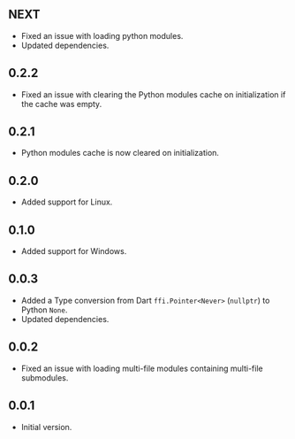 ## NEXT

- Fixed an issue with loading python modules.
- Updated dependencies.

## 0.2.2

- Fixed an issue with clearing the Python modules cache on initialization if the cache was empty.

## 0.2.1

- Python modules cache is now cleared on initialization.

## 0.2.0

- Added support for Linux.

## 0.1.0

- Added support for Windows.

## 0.0.3

- Added a Type conversion from Dart `ffi.Pointer<Never>` (`nullptr`) to Python `None`.
- Updated dependencies.

## 0.0.2

- Fixed an issue with loading multi-file modules containing multi-file submodules.

## 0.0.1

- Initial version.

